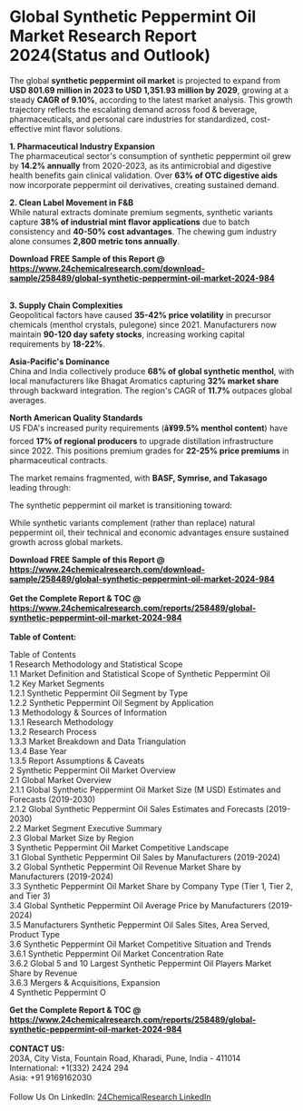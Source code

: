 <h1>Global Synthetic Peppermint Oil Market Research Report 2024(Status and Outlook)</h1><p>The global <strong>synthetic peppermint oil market</strong> is projected to expand from <strong>USD 801.69 million in 2023 to USD 1,351.93 million by 2029</strong>, growing at a steady <strong>CAGR of 9.10%</strong>, according to the latest market analysis. This growth trajectory reflects the escalating demand across food &amp; beverage, pharmaceuticals, and personal care industries for standardized, cost-effective mint flavor solutions.</p><p><strong>1. Pharmaceutical Industry Expansion</strong><br>
The pharmaceutical sector's consumption of synthetic peppermint oil grew by <strong>14.2% annually</strong> from 2020-2023, as its antimicrobial and digestive health benefits gain clinical validation. Over <strong>63% of OTC digestive aids</strong> now incorporate peppermint oil derivatives, creating sustained demand.</p><p><strong>2. Clean Label Movement in F&amp;B</strong><br>
While natural extracts dominate premium segments, synthetic variants capture <strong>38% of industrial mint flavor applications</strong> due to batch consistency and <strong>40-50% cost advantages</strong>. The chewing gum industry alone consumes <strong>2,800 metric tons annually</strong>.</p><div><b>Download FREE Sample of this Report @ 
            <a href="https://www.24chemicalresearch.com/download-sample/258489/global-synthetic-peppermint-oil-market-2024-984">
            https://www.24chemicalresearch.com/download-sample/258489/global-synthetic-peppermint-oil-market-2024-984</a></b></div><br><p><strong>3. Supply Chain Complexities</strong><br>
Geopolitical factors have caused <strong>35-42% price volatility</strong> in precursor chemicals (menthol crystals, pulegone) since 2021. Manufacturers now maintain <strong>90-120 day safety stocks</strong>, increasing working capital requirements by <strong>18-22%</strong>.</p><p><strong>Asia-Pacific's Dominance</strong><br>
China and India collectively produce <strong>68% of global synthetic menthol</strong>, with local manufacturers like Bhagat Aromatics capturing <strong>32% market share</strong> through backward integration. The region's CAGR of <strong>11.7%</strong> outpaces global averages.</p><p><strong>North American Quality Standards</strong><br>
US FDA's increased purity requirements (<strong>â¥99.5% menthol content</strong>) have forced <strong>17% of regional producers</strong> to upgrade distillation infrastructure since 2022. This positions premium grades for <strong>22-25% price premiums</strong> in pharmaceutical contracts.</p><p>The market remains fragmented, with <strong>BASF, Symrise, and Takasago</strong> leading through:</p><p>The synthetic peppermint oil market is transitioning toward:</p><p>While synthetic variants complement (rather than replace) natural peppermint oil, their technical and economic advantages ensure sustained growth across global markets.</p><div><b>Download FREE Sample of this Report @ 
            <a href="https://www.24chemicalresearch.com/download-sample/258489/global-synthetic-peppermint-oil-market-2024-984">
            https://www.24chemicalresearch.com/download-sample/258489/global-synthetic-peppermint-oil-market-2024-984</a></b></div><br><div><b>Get the Complete Report & TOC @ 
            <a href="https://www.24chemicalresearch.com/reports/258489/global-synthetic-peppermint-oil-market-2024-984">
            https://www.24chemicalresearch.com/reports/258489/global-synthetic-peppermint-oil-market-2024-984</a></b></div><br>
            <b>Table of Content:</b><p>Table of Contents<br />
1 Research Methodology and Statistical Scope<br />
1.1 Market Definition and Statistical Scope of Synthetic Peppermint Oil<br />
1.2 Key Market Segments<br />
1.2.1 Synthetic Peppermint Oil Segment by Type<br />
1.2.2 Synthetic Peppermint Oil Segment by Application<br />
1.3 Methodology & Sources of Information<br />
1.3.1 Research Methodology<br />
1.3.2 Research Process<br />
1.3.3 Market Breakdown and Data Triangulation<br />
1.3.4 Base Year<br />
1.3.5 Report Assumptions & Caveats<br />
2 Synthetic Peppermint Oil Market Overview<br />
2.1 Global Market Overview<br />
2.1.1 Global Synthetic Peppermint Oil Market Size (M USD) Estimates and Forecasts (2019-2030)<br />
2.1.2 Global Synthetic Peppermint Oil Sales Estimates and Forecasts (2019-2030)<br />
2.2 Market Segment Executive Summary<br />
2.3 Global Market Size by Region<br />
3 Synthetic Peppermint Oil Market Competitive Landscape<br />
3.1 Global Synthetic Peppermint Oil Sales by Manufacturers (2019-2024)<br />
3.2 Global Synthetic Peppermint Oil Revenue Market Share by Manufacturers (2019-2024)<br />
3.3 Synthetic Peppermint Oil Market Share by Company Type (Tier 1, Tier 2, and Tier 3)<br />
3.4 Global Synthetic Peppermint Oil Average Price by Manufacturers (2019-2024)<br />
3.5 Manufacturers Synthetic Peppermint Oil Sales Sites, Area Served, Product Type<br />
3.6 Synthetic Peppermint Oil Market Competitive Situation and Trends<br />
3.6.1 Synthetic Peppermint Oil Market Concentration Rate<br />
3.6.2 Global 5 and 10 Largest Synthetic Peppermint Oil Players Market Share by Revenue<br />
3.6.3 Mergers & Acquisitions, Expansion<br />
4 Synthetic Peppermint O</p><div><b>Get the Complete Report & TOC @ 
            <a href="https://www.24chemicalresearch.com/reports/258489/global-synthetic-peppermint-oil-market-2024-984">
            https://www.24chemicalresearch.com/reports/258489/global-synthetic-peppermint-oil-market-2024-984</a></b></div><br><b>CONTACT US:</b><br>
            203A, City Vista, Fountain Road, Kharadi, Pune, India - 411014<br>
            International: +1(332) 2424 294<br>
            Asia: +91 9169162030 <br><br>
            Follow Us On LinkedIn: <a href="https://www.linkedin.com/company/24chemicalresearch/">24ChemicalResearch LinkedIn</a>